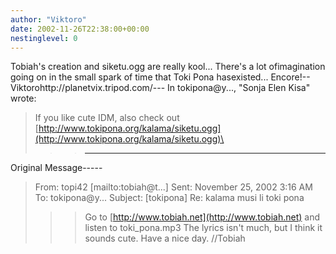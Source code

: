 ```yaml
---
author: "Viktoro"
date: 2002-11-26T22:38:00+00:00
nestinglevel: 0
---
```

Tobiah's creation and siketu.ogg are really kool... There's a lot ofimagination going on in the small spark of time that Toki Pona hasexisted... Encore!--
Viktorohttp://planetvix.tripod.com/---
 In tokipona@y..., "Sonja Elen Kisa" wrote:

> If you like cute IDM, also check out
> [http://www.tokipona.org/kalama/siketu.ogg](http://www.tokipona.org/kalama/siketu.ogg)\
>>> -----
Original Message-----

> From: topi42 \[mailto:tobiah@t...\]
> Sent: November 25, 2002 3:16 AM
> To: tokipona@y...
> Subject: \[tokipona\] Re: kalama musi li toki pona
>>> Go to [http://www.tobiah.net](http://www.tobiah.net) and listen to toki\_pona.mp3
> The lyrics isn't much, but I think it sounds cute.
>> Have a nice day.
> //Tobiah
>